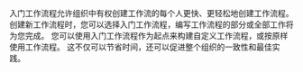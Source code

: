 入门工作流程允许组织中有权创建工作流的每个人更快、更轻松地创建工作流程。 创建新工作流程时，您可以选择入门工作流程，编写工作流程的部分或全部工作将为您完成。 您可以使用入门工作流程作为起点来构建自定义工作流程，或按原样使用工作流程。 这不仅可以节省时间，还可以促进整个组织的一致性和最佳实践。
